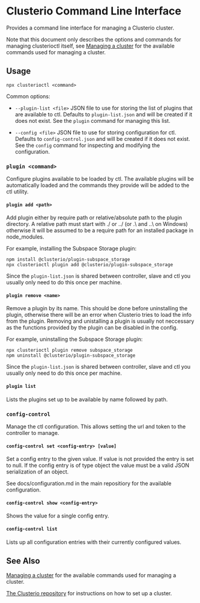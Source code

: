 # Clusterio Command Line Interface


Provides a command line interface for managing a Clusterio cluster.

Note that this document only describes the options and commands for managing clusterioctl itself, see [Managing a cluster](/docs/managing-a-cluster.md) for the available commands used for managing a cluster.


## Usage

    npx clusterioctl <command>

Common options:

 * `--plugin-list <file>` JSON file to use for storing the list of plugins that are available to ctl.
   Defaults to `plugin-list.json` and will be created if it does not exist.
   See the `plugin` command for managing this list.

 * `--config <file>` JSON file to use for storing configuration for ctl.
   Defaults to `config-control.json` and will be created if it does not exist.
   See the `config` command for inspecting and modifying the configuration.


### `plugin <command>`

Configure plugins available to be loaded by ctl.
The available plugins will be automatically loaded and the commands they provide will be added to the ctl utility.


#### `plugin add <path>`

Add plugin either by require path or relative/absolute path to the plugin directory.
A relative path must start with ./ or ../ (or .\ and ..\ on Windows) otherwise it will be assumed to be a require path for an installed package in node_modules.

For example, installing the Subspace Storage plugin:

    npm install @clusterio/plugin-subspace_storage
    npx clusterioctl plugin add @clusterio/plugin-subspace_storage

Since the `plugin-list.json` is shared between controller, slave and ctl you usually only need to do this once per machine.


#### `plugin remove <name>`

Remove a plugin by its name.
This should be done before uninstalling the plugin, otherwise there will be an error when Clusterio tries to load the info from the plugin.
Removing and unistalling a plugin is usually not neccessary as the functions provided by the plugin can be disabled in the config.

For example, uninstalling the Subspace Storage plugin:

    npx clusterioctl plugin remove subspace_storage
    npm uninstall @clusterio/plugin-subspace_storage

Since the `plugin-list.json` is shared between controller, slave and ctl you usually only need to do this once per machine.


#### `plugin list`

Lists the plugins set up to be available by name followed by path.


### `config-control`

Manage the ctl configuration.
This allows setting the url and token to the controller to manage.


#### `config-control set <config-entry> [value]`

Set a config entry to the given value.
If value is not provided the entry is set to null.
If the config entry is of type object the value must be a valid JSON serialization of an object.

See docs/configuration.md in the main repositiory for the available configuration.


#### `config-control show <config-entry>`

Shows the value for a single config entry.


#### `config-control list`

Lists up all configuration entries with their currently configured values.


## See Also

[Managing a cluster](/docs/managing-a-cluster.md) for the available commands used for managing a cluster.

[The Clusterio repository](https://github.com/clusterio/clusterio) for instructions on how to set up a cluster.
